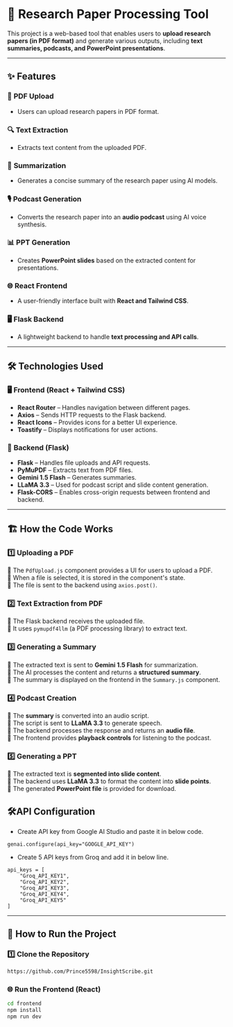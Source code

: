 # 🚀 **Research Paper Processing Tool**  

This project is a web-based tool that enables users to **upload research papers (in PDF format)** and generate various outputs, including **text summaries, podcasts, and PowerPoint presentations**.  

---

## ✨ **Features**  

### 📂 **PDF Upload**  
- Users can upload research papers in PDF format.  

### 🔍 **Text Extraction**  
- Extracts text content from the uploaded PDF.  

### 📜 **Summarization**  
- Generates a concise summary of the research paper using AI models.  

### 🎙 **Podcast Generation**  
- Converts the research paper into an **audio podcast** using AI voice synthesis.  

### 📊 **PPT Generation**  
- Creates **PowerPoint slides** based on the extracted content for presentations.  

### 🌐 **React Frontend**  
- A user-friendly interface built with **React and Tailwind CSS**.  

### 🖥 **Flask Backend**  
- A lightweight backend to handle **text processing and API calls**.  

---

## 🛠 **Technologies Used**  

### 🖥 **Frontend (React + Tailwind CSS)**  
- **React Router** – Handles navigation between different pages.  
- **Axios** – Sends HTTP requests to the Flask backend.  
- **React Icons** – Provides icons for a better UI experience.  
- **Toastify** – Displays notifications for user actions.  

### 🔗 **Backend (Flask)**  
- **Flask** – Handles file uploads and API requests.  
- **PyMuPDF** – Extracts text from PDF files.  
- **Gemini 1.5 Flash** – Generates summaries.  
- **LLaMA 3.3** – Used for podcast script and slide content generation.  
- **Flask-CORS** – Enables cross-origin requests between frontend and backend.  

---

## 🏗 **How the Code Works**  

### 1️⃣ **Uploading a PDF**  
📌 The `PdfUpload.js` component provides a UI for users to upload a PDF.  
📌 When a file is selected, it is stored in the component's state.  
📌 The file is sent to the backend using `axios.post()`.  

### 2️⃣ **Text Extraction from PDF**  
📌 The Flask backend receives the uploaded file.  
📌 It uses `pymupdf4llm` (a PDF processing library) to extract text.  

### 3️⃣ **Generating a Summary**  
📌 The extracted text is sent to **Gemini 1.5 Flash** for summarization.  
📌 The AI processes the content and returns a **structured summary**.  
📌 The summary is displayed on the frontend in the `Summary.js` component.  

### 4️⃣ **Podcast Creation**  
📌 The **summary** is converted into an audio script.  
📌 The script is sent to **LLaMA 3.3** to generate speech.  
📌 The backend processes the response and returns an **audio file**.  
📌 The frontend provides **playback controls** for listening to the podcast.  

### 5️⃣ **Generating a PPT**  
📌 The extracted text is **segmented into slide content**.  
📌 The backend uses **LLaMA 3.3** to format the content into **slide points**.  
📌 The generated **PowerPoint file** is provided for download.  

## 🛠**API Configuration**
- Create API key from Google AI Studio and paste it in below code.
```
genai.configure(api_key="GOOGLE_API_KEY")
```
- Create 5 API keys from Groq and add it in below line.
```
api_keys = [
    "Groq_API_KEY1",
    "Groq_API_KEY2",
    "Groq_API_KEY3",
    "Groq_API_KEY4",
    "Groq_API_KEY5"
]
``` 
---

## 🚀 **How to Run the Project**  

### 1️⃣ **Clone the Repository**  
```bash
https://github.com/Prince5598/InsightScribe.git
```

### 🌐 Run the Frontend (React)

```bash
cd frontend
npm install
npm run dev
```

